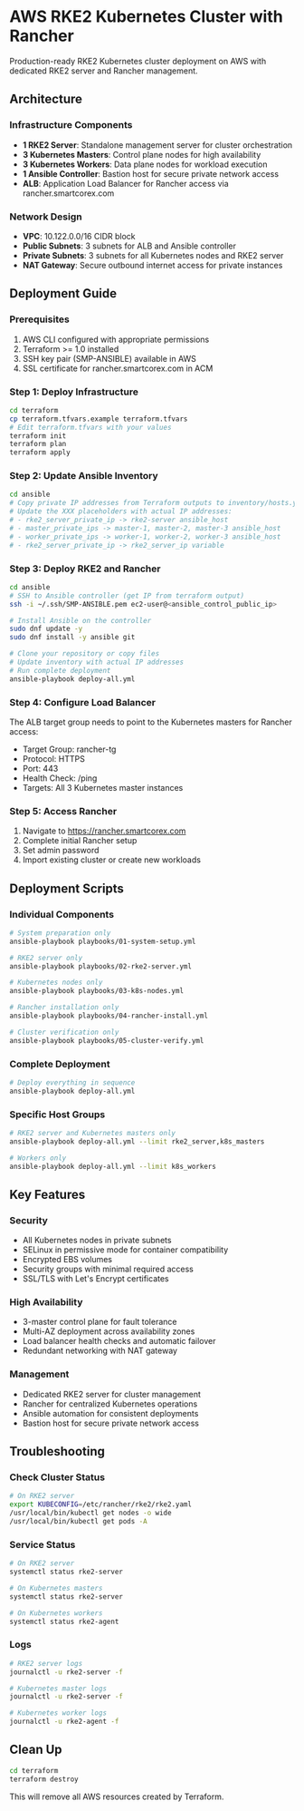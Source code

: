 # AWS RKE2 Kubernetes Cluster with Rancher

Production-ready RKE2 Kubernetes cluster deployment on AWS with dedicated RKE2 server and Rancher management.

## Architecture

### Infrastructure Components
- **1 RKE2 Server**: Standalone management server for cluster orchestration
- **3 Kubernetes Masters**: Control plane nodes for high availability
- **3 Kubernetes Workers**: Data plane nodes for workload execution  
- **1 Ansible Controller**: Bastion host for secure private network access
- **ALB**: Application Load Balancer for Rancher access via rancher.smartcorex.com

### Network Design
- **VPC**: 10.122.0.0/16 CIDR block
- **Public Subnets**: 3 subnets for ALB and Ansible controller
- **Private Subnets**: 3 subnets for all Kubernetes nodes and RKE2 server
- **NAT Gateway**: Secure outbound internet access for private instances

## Deployment Guide

### Prerequisites
1. AWS CLI configured with appropriate permissions
2. Terraform >= 1.0 installed
3. SSH key pair (SMP-ANSIBLE) available in AWS
4. SSL certificate for rancher.smartcorex.com in ACM

### Step 1: Deploy Infrastructure
```bash
cd terraform
cp terraform.tfvars.example terraform.tfvars
# Edit terraform.tfvars with your values
terraform init
terraform plan
terraform apply
```

### Step 2: Update Ansible Inventory
```bash
cd ansible
# Copy private IP addresses from Terraform outputs to inventory/hosts.yml
# Update the XXX placeholders with actual IP addresses:
# - rke2_server_private_ip -> rke2-server ansible_host
# - master_private_ips -> master-1, master-2, master-3 ansible_host  
# - worker_private_ips -> worker-1, worker-2, worker-3 ansible_host
# - rke2_server_private_ip -> rke2_server_ip variable
```

### Step 3: Deploy RKE2 and Rancher
```bash
cd ansible
# SSH to Ansible controller (get IP from terraform output)
ssh -i ~/.ssh/SMP-ANSIBLE.pem ec2-user@<ansible_control_public_ip>

# Install Ansible on the controller
sudo dnf update -y
sudo dnf install -y ansible git

# Clone your repository or copy files
# Update inventory with actual IP addresses
# Run complete deployment
ansible-playbook deploy-all.yml
```

### Step 4: Configure Load Balancer
The ALB target group needs to point to the Kubernetes masters for Rancher access:
- Target Group: rancher-tg
- Protocol: HTTPS
- Port: 443  
- Health Check: /ping
- Targets: All 3 Kubernetes master instances

### Step 5: Access Rancher
1. Navigate to https://rancher.smartcorex.com
2. Complete initial Rancher setup
3. Set admin password
4. Import existing cluster or create new workloads

## Deployment Scripts

### Individual Components
```bash
# System preparation only
ansible-playbook playbooks/01-system-setup.yml

# RKE2 server only  
ansible-playbook playbooks/02-rke2-server.yml

# Kubernetes nodes only
ansible-playbook playbooks/03-k8s-nodes.yml

# Rancher installation only
ansible-playbook playbooks/04-rancher-install.yml

# Cluster verification only
ansible-playbook playbooks/05-cluster-verify.yml
```

### Complete Deployment
```bash
# Deploy everything in sequence
ansible-playbook deploy-all.yml
```

### Specific Host Groups
```bash
# RKE2 server and Kubernetes masters only
ansible-playbook deploy-all.yml --limit rke2_server,k8s_masters

# Workers only  
ansible-playbook deploy-all.yml --limit k8s_workers
```

## Key Features

### Security
- All Kubernetes nodes in private subnets
- SELinux in permissive mode for container compatibility
- Encrypted EBS volumes
- Security groups with minimal required access
- SSL/TLS with Let's Encrypt certificates

### High Availability
- 3-master control plane for fault tolerance
- Multi-AZ deployment across availability zones
- Load balancer health checks and automatic failover
- Redundant networking with NAT gateway

### Management
- Dedicated RKE2 server for cluster management
- Rancher for centralized Kubernetes operations
- Ansible automation for consistent deployments
- Bastion host for secure private network access

## Troubleshooting

### Check Cluster Status
```bash
# On RKE2 server
export KUBECONFIG=/etc/rancher/rke2/rke2.yaml
/usr/local/bin/kubectl get nodes -o wide
/usr/local/bin/kubectl get pods -A
```

### Service Status
```bash
# On RKE2 server
systemctl status rke2-server

# On Kubernetes masters
systemctl status rke2-server

# On Kubernetes workers  
systemctl status rke2-agent
```

### Logs
```bash
# RKE2 server logs
journalctl -u rke2-server -f

# Kubernetes master logs
journalctl -u rke2-server -f

# Kubernetes worker logs
journalctl -u rke2-agent -f
```

## Clean Up
```bash
cd terraform
terraform destroy
```

This will remove all AWS resources created by Terraform.